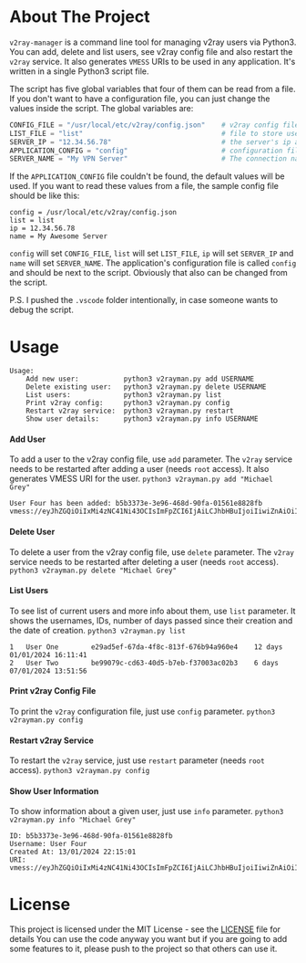 # About The Project
`v2ray-manager` is a command line tool for managing v2ray users via Python3. You can add, delete and list users, see v2ray config file and also restart the `v2ray` service. It also generates `VMESS` URIs to be used in any application. It's written in a single Python3 script file.

The script has five global variables that four of them can be read from a file. If you don't want to have a configuration file, you can just change the values inside the script. The global variables are:
```python
CONFIG_FILE = "/usr/local/etc/v2ray/config.json"	# v2ray config file
LIST_FILE = "list"									# file to store users and their info
SERVER_IP = "12.34.56.78"							# the server's ip address
APPLICATION_CONFIG = "config"						# configuration file of the script
SERVER_NAME = "My VPN Server"						# The connection name inside the VMESS URI
```
If the `APPLICATION_CONFIG` file couldn't be found, the default values will be used. If you want to read these values from a file, the sample config file should be like this:
```
config = /usr/local/etc/v2ray/config.json
list = list
ip = 12.34.56.78
name = My Awesome Server
```
`config` will set `CONFIG_FILE`, `list` will set `LIST_FILE`, `ip` will set `SERVER_IP` and `name` will set `SERVER_NAME`.
The application's configuration file is called `config` and should be next to the script. Obviously that also can be changed from the script.

P.S. I pushed the `.vscode` folder intentionally, in case someone wants to debug the script.

# Usage
```
Usage:
	Add new user: 		    python3 v2rayman.py add USERNAME
	Delete existing user: 	python3 v2rayman.py delete USERNAME
	List users: 		    python3 v2rayman.py list
	Print v2ray config: 	python3 v2rayman.py config
	Restart v2ray service: 	python3 v2rayman.py restart
	Show user details: 	    python3 v2rayman.py info USERNAME
```

#### Add User
To add a user to the v2ray config file, use `add` parameter. The `v2ray` service needs to be restarted after adding a user (needs `root` access). It also generates VMESS URI for the user.
`python3 v2rayman.py add "Michael Grey"`
```
User Four has been added: b5b3373e-3e96-468d-90fa-01561e8828fb
vmess://eyJhZGQiOiIxMi4zNC41Ni43OCIsImFpZCI6IjAiLCJhbHBuIjoiIiwiZnAiOiIiLCJob3N0IjoiIiwiaWQiOiJiNWIzMzczZS0zZTk2LTQ2OGQtOTBmYS0wMTU2MWU4ODI4ZmIiLCJuZXQiOiJ0Y3AiLCJwYXRoIjoiIiwicG9ydCI6IjIyMCIsInBzIjoiTXkgQXdlc29tZSBTZXJ2ZXIgKFVzZXIgRm91cikiLCJzY3kiOiJjaGFjaGEyMC1wb2x5MTMwNSIsInNuaSI6IiIsInRscyI6IiIsInR5cGUiOiJub25lIiwidiI6IjIifQ==
```

#### Delete User
To delete a user from the v2ray config file, use `delete` parameter. The `v2ray` service needs to be restarted after deleting a user (needs `root` access).
`python3 v2rayman.py delete "Michael Grey"`

#### List Users
To see list of current users and more info about them, use `list` parameter. It shows the usernames, IDs, number of days passed since their creation and the date of creation.
`python3 v2rayman.py list`
```
1	User One		e29ad5ef-67da-4f8c-813f-676b94a960e4	12 days		01/01/2024 16:11:41
2	User Two		be99079c-cd63-40d5-b7eb-f37003ac02b3	6 days		07/01/2024 13:51:56
```

#### Print v2ray Config File
To print the `v2ray` configuration file, just use `config` parameter.
`python3 v2rayman.py config`

#### Restart v2ray Service
To restart the `v2ray` service, just use `restart` parameter (needs `root` access).
`python3 v2rayman.py config`

#### Show User Information
To show information about a given user, just use `info` parameter.
`python3 v2rayman.py info "Michael Grey"`
```
ID: b5b3373e-3e96-468d-90fa-01561e8828fb
Username: User Four
Created At: 13/01/2024 22:15:01
URI: vmess://eyJhZGQiOiIxMi4zNC41Ni43OCIsImFpZCI6IjAiLCJhbHBuIjoiIiwiZnAiOiIiLCJob3N0IjoiIiwiaWQiOiJiNWIzMzczZS0zZTk2LTQ2OGQtOTBmYS0wMTU2MWU4ODI4ZmIiLCJuZXQiOiJ0Y3AiLCJwYXRoIjoiIiwicG9ydCI6IjIyMCIsInBzIjoiTXkgQXdlc29tZSBTZXJ2ZXIgKFVzZXIgRm91cikiLCJzY3kiOiJjaGFjaGEyMC1wb2x5MTMwNSIsInNuaSI6IiIsInRscyI6IiIsInR5cGUiOiJub25lIiwidiI6IjIifQ==
```

# License
This project is licensed under the MIT License - see the [LICENSE](https://github.com/BloodhoundAllfather/v2ray-manager/blob/master/LICENSE) file for details
You can use the code anyway you want but if you are going to add some features to it, please push to the project so that others can use it.


